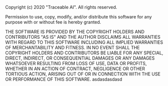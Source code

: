 Copyright (c) 2020 "Traceable AI". All rights reserved.

Permission to use, copy, modify, and/or distribute this software for any
purpose with or without fee is hereby granted.

THE SOFTWARE IS PROVIDED BY THE COPYRIGHT HOLDERS AND CONTRIBUTORS "AS IS"
AND THE AUTHOR DISCLAIMS ALL WARRANTIES WITH REGARD TO THIS SOFTWARE INCLUDING
ALL IMPLIED WARRANTIES OF MERCHANTABILITY AND FITNESS. IN NO EVENT SHALL THE
COPYRIGHT HOLDERS AND CONTRIBUTORS BE LIABLE FOR ANY SPECIAL, DIRECT, 
INDIRECT, OR CONSEQUENTIAL DAMAGES OR ANY DAMAGES WHATSOEVER RESULTING FROM
LOSS OF USE, DATA OR PROFITS, WHETHER IN AN ACTION OF CONTRACT, NEGLIGENCE OR
OTHER TORTIOUS ACTION, ARISING OUT OF OR IN CONNECTION WITH THE USE OR
PERFORMANCE OF THIS SOFTWARE. asdasdasdasd